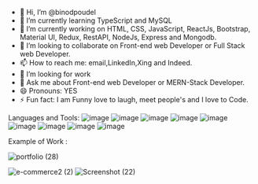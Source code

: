 - 👋 Hi, I’m @binodpoudel
- 🌱 I’m currently learning TypeScript and MySQL
- 🔭 I’m currently working on HTML, CSS, JavaScript, ReactJs, Bootstrap, Material UI, Redux, RestAPI, NodeJs, Express and Mongodb.
- 💞️ I’m looking to collaborate on Front-end web Developer or Full Stack web Developer.
- 📫 How to reach me: email,LinkedIn,Xing and Indeed.
- 🤔 I’m looking for work
- 💬 Ask me about Front-end web Developer or MERN-Stack Developer.
- 😄 Pronouns: YES
- ⚡ Fun fact: I am Funny love to laugh, meet people's and I love to Code.


Languages and Tools:
![image](https://user-images.githubusercontent.com/52706075/199477072-821c4c14-78b2-472f-9731-35d8a4b1db16.png)
![image](https://user-images.githubusercontent.com/52706075/199477100-f5a0825c-8549-4616-9492-ea890e775808.png)
![image](https://user-images.githubusercontent.com/52706075/199477176-9ea2ea12-2d54-4d14-af7a-61b1066d9d17.png)
![image](https://user-images.githubusercontent.com/52706075/199477252-a4814a14-49e7-4d25-8269-cf68ecb7b204.png)
![image](https://user-images.githubusercontent.com/52706075/199477398-916ea8cc-f4fd-4999-88d1-95a16ed59aca.png)
![image](https://user-images.githubusercontent.com/52706075/199477554-0ba181eb-9f24-42bb-bc4f-e609eab25d6d.png)
![image](https://user-images.githubusercontent.com/52706075/199477762-f66df46f-7fed-433a-b836-4d3dbb836797.png)
![image](https://user-images.githubusercontent.com/52706075/199477822-5ddfb8d0-fae7-4747-85bb-e68e4d2a4d8d.png)
![image](https://user-images.githubusercontent.com/52706075/199477865-6768d68c-d9b8-4b5b-b2ff-f853c97fdd12.png)

Example of Work :

![portfolio (28)](https://user-images.githubusercontent.com/52706075/199478446-9db1c7d9-a4e4-44fe-a6a5-41e0c2a11336.png)

![e-commerce2 (2)](https://user-images.githubusercontent.com/52706075/199478261-1bda1cad-9961-4c8e-8e2b-20cf2f810728.png)
![Screenshot (22)](https://user-images.githubusercontent.com/52706075/199478392-91c0f5a2-259a-4b73-9b76-a402cf4283b3.png)






